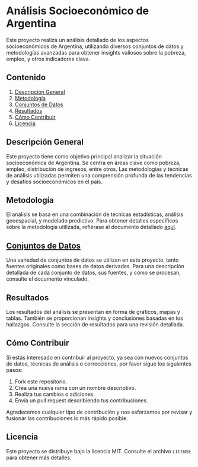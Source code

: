 
# Análisis Socioeconómico de Argentina

Este proyecto realiza un análisis detallado de los aspectos socioeconómicos de Argentina, utilizando diversos conjuntos de datos y metodologías avanzadas para obtener insights valiosos sobre la pobreza, empleo, y otros indicadores clave.

## Contenido

1. [Descripción General](#descripción-general)
2. [Metodología](#metodología)
3. [Conjuntos de Datos](docs/datasets.md)
4. [Resultados](#resultados)
5. [Cómo Contribuir](#cómo-contribuir)
6. [Licencia](#licencia)

## Descripción General

Este proyecto tiene como objetivo principal analizar la situación socioeconómica de Argentina. Se centra en áreas clave como pobreza, empleo, distribución de ingresos, entre otros. Las metodologías y técnicas de análisis utilizadas permiten una comprensión profunda de las tendencias y desafíos socioeconómicos en el país.

## Metodología

El análisis se basa en una combinación de técnicas estadísticas, análisis geoespacial, y modelado predictivo. Para obtener detalles específicos sobre la metodología utilizada, refiérase al documento detallado [aquí](link-a-documento-metodología).

## [Conjuntos de Datos](docs/datasets.md)

Una variedad de conjuntos de datos se utilizan en este proyecto, tanto fuentes originales como bases de datos derivadas. Para una descripción detallada de cada conjunto de datos, sus fuentes, y cómo se procesan, consulte el documento vinculado.

## Resultados

Los resultados del análisis se presentan en forma de gráficos, mapas y tablas. También se proporcionan insights y conclusiones basadas en los hallazgos. Consulte la sección de resultados para una revisión detallada.

## Cómo Contribuir

Si estás interesado en contribuir al proyecto, ya sea con nuevos conjuntos de datos, técnicas de análisis o correcciones, por favor sigue los siguientes pasos:

1. Fork este repositorio.
2. Crea una nueva rama con un nombre descriptivo.
3. Realiza tus cambios o adiciones.
4. Envía un pull request describiendo tus contribuciones.

Agradecemos cualquier tipo de contribución y nos esforzamos por revisar y fusionar las contribuciones lo más rápido posible.

## Licencia

Este proyecto se distribuye bajo la licencia MIT. Consulte el archivo `LICENSE` para obtener más detalles.
